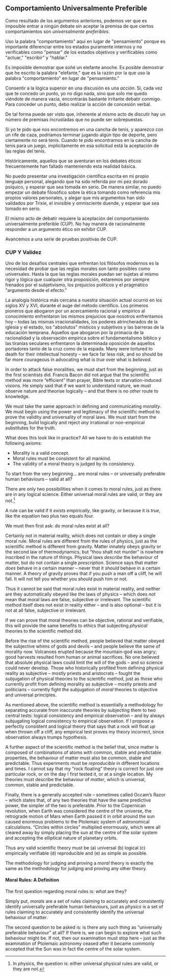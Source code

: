 ## Comportamiento Universalmente Preferible

Como resultado de los argumentos anteriores, podemos ver que es imposible entrar a ningún debate sin aceptar la premisa de que ciertos comportamientos son *universalmente preferibles*.

Uso la palabra "comportamiento" aquí en lugar de "pensamiento" porque es importante diferenciar entre los estados puramente internos y no verificables como "pensar" de los estados objetivos y verificables como "actuar," "escribir" y "hablar."

Es imposible demostrar que soñé un elefante anoche. Es posible demostrar que he escrito la palabra "elefante," que es la razón por la que uso la palabra "comportamiento" en lugar de "pensamiento."

Consentir a la lógica superior en una discusión es una *acción*. Si, cada vez que te concedo un punto, yo no digo nada, sino que solo me quedo viéndote de manera vacía, encontrarás bastante irritante debatir conmigo. Para conceder un punto, debo realizar la acción de concesión verbal.

De tal forma puede ser visto que, inherente al mismo acto de discutir hay un número de premisas incrustadas que no puede ser sobrepuestas.

Si yo te pido que nos encontremos en una cancha de tenis, y aparezco con un rife de caza, podríamos terminar jugando algún tipo de deporte, pero ciertamente no será tenis. Cuando te pido encontrarnos en la cancha de tenis para un juego, implícitamente en esa solicitud está la aceptación de las reglas del tenis.

Históricamente, aquellos que se aventuran en los debates éticos frecuentemente han fallado manteniendo esta realidad básica.

No puedo presentar una investigación científica escrita en mi propio lenguaje personal, alegando que ha sido referida por mi pez dorado psíquico, y esperar que sea tomada en serio. De manera similar, no puedo empezar un debate filosófico sobre la ética tomando como referencia mis propios valores personales, y alegar que mis argumentos han sido validados por Trixie, el invisible y omnisciente duende, y esperar que sea tomado en serio.

El mismo acto de debatir requiere la aceptación del comportamiento universalmente preferible (CUP). No hay manera de racionalmente responder a un argumento ético *sin* exhibir CUP.

Avancemos a una serie de pruebas positivas de CUP.

### CUP Y Validez

Uno de los desafíos centrales que enfrentan los filósofos modernos es la necesidad de probar que las reglas morales son tanto posibles como universales. Hasta la que las reglas morales puedan ser sujetas al mismo rigor y lógica que cualquier otra proposición, estaremos por siempre frenados por el subjetivismo, los prejuicios políticos y el pragmático "argumento desde el efecto."

La analogía histórica más cercana a nuestra situación actual ocurrió en los siglos XV y XVI, durante el auge del método científico. Los primeros pioneros que abogaron por un acercamiento racional y empírico al conocimiento enfrentaron los mismos prejuicios que nosotros enfrentamos hoy – todas las mismas irracionalidades, los poderes atrincherados de la iglesia y el estado, los "absolutos" místicos y subjetivos y las barreras de la educación temprana. Aquellos que abogaron por la primacía de la racionalidad y la observación empírica sobre el fundamentalismo bíblico y las tiranías seculares enfrentaron la determinada oposición de aquellos portadores tanto de la cruz como de la espada. Many were tortured to death for their intellectual honesty – we face far less risk, and so should be far more courageous in advocating what is *true* over what is *believed*.

In order to attack false moralities, we must start from the beginning, just as the first scientists did. Francis Bacon did not argue that the scientific method was more “efficient” than prayer, Bible texts or starvation-induced visions. He simply said that if we want to understand nature, we must observe nature and theorise logically – and that there is *no other* route to knowledge.

We must take the same approach in defining and communicating *morality*. We must begin using the power and legitimacy of the scientific method to prove the validity and universality of moral laws. We must start from the beginning, build logically and reject *any* irrational or non-empirical substitutes for the truth.

What does this look like in practice? All we have to do is establish the following axioms:

- Morality is a valid concept.
- Moral rules must be consistent for all mankind.
- The validity of a moral theory is judged by its consistency.

To start from the very beginning… are moral rules – or universally preferable human behaviours – valid at all?

There are only two possibilities when it comes to moral rules, just as there are in any logical science. Either universal moral rules are valid, or they are not.[^6]

A rule can be valid if it *exists empirically*, like gravity, or because it is *true*, like the equation two plus two equals four.

We must then first ask: do moral rules exist at all?

Certainly not in material reality, which does not contain or obey a single moral rule. Moral rules are different from the rules of physics, just as the scientific method is different from gravity. Matter innately obeys gravity or the second law of thermodynamics, but “thou shalt not murder” is nowhere inscribed in the nature of things. Physical laws *describe* the behaviour of matter, but do not contain a single *prescription*. Science says that matter *does* behave in a certain manner – never that it *should* behave in a certain manner. A theory of gravity proves that if you push a man off a cliff, he will fall. It will not tell you whether you *should* push him or not.

Thus it cannot be said that moral rules exist in material reality, and neither are they automatically obeyed like the laws of physics – which does *not* mean that moral laws are false, subjective or irrelevant. The scientific method itself does not exist in reality either – and is also optional – but it is not at all false, subjective or irrelevant.

If we can prove that moral theories can be objective, rational and verifiable, this will provide the same benefits to ethics that subjecting *physical* theories to the scientific method did.

Before the rise of the scientific method, people believed that matter obeyed the subjective whims of gods and devils – and people believe the same of morality now. Volcanoes erupted because the mountain-god was angry; good harvests resulted from human or animal sacrifices. No one believed that absolute physical laws could limit the will of the gods – and so science could never develop. Those who historically profited from defining physical reality as subjective – mostly priests and aristocrats – fought the subjugation of physical theories to the scientific method, just as those who currently profit from defining morality as subjective – mostly priests and politicians – currently fight the subjugation of *moral* theories to objective and universal principles.

As mentioned above, the scientific method is essentially a methodology for separating accurate from inaccurate theories by subjecting them to two central tests: logical consistency and empirical observation – and by always subjugating logical consistency to empirical observation. If I propose a perfectly consistent and logical theory that says that a rock will float *up* when thrown off a cliff, any empirical test proves my theory incorrect, since observation always trumps hypothesis.

A further aspect of the scientific method is the belief that, since matter is composed of combinations of atoms with common, stable and predictable properties, the behaviour of matter must also be common, stable and predictable. Thus experiments must be *reproducible* in different locations and times. I cannot say that my “rock floating” theory is correct for just one particular rock, or on the day I first tested it, or at a single location. My theories must describe the behaviour of *matter*, which is universal, common, stable and predictable.

Finally, there is a generally accepted rule – sometimes called Occam’s Razor – which states that, of any two theories that have the same predictive power, the simpler of the two is preferable. Prior to the Copernican revolution, when Earth was considered the centre of the universe, the retrograde motion of Mars when Earth passed it in orbit around the sun caused enormous problems to the Ptolemaic system of astronomical calculations. “Circles within circles” multiplied enormously, which were all cleared away by simply placing the sun at the centre of the solar system and accepting the elliptical nature of planetary orbits.

Thus any valid scientific theory must be (a) universal (b) logical (c) empirically verifiable (d) reproducible and (e) as simple as possible.

The methodology for judging and proving a *moral* theory is exactly the same as the methodology for judging and proving any other theory.

#### Moral Rules: A Definition

The first question regarding moral rules is: *what* are they?

Simply put, *morals* are a set of rules claiming to accurately and consistently identify universally preferable human behaviours, just as *physics* is a set of rules claiming to accurately and consistently identify the universal behaviour of matter.

The second question to be asked is: is there any such thing as “universally preferable behaviour” at all? If there is, we can begin to explore what such behaviour might be. If not, then our examination must stop here – just as the examination of Ptolemaic astronomy ceased after it became commonly accepted that the Sun was in fact the centre of the solar system.

[^6]: In physics, the question is: either universal physical rules are valid, or they are not.